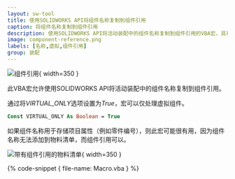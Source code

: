 ```yaml
---
layout: sw-tool
title: 使用SOLIDWORKS API将组件名称复制到组件引用
caption: 将组件名称复制到组件引用
description: 使用SOLIDWORKS API将活动装配中的组件名称复制到组件引用的VBA宏，具有仅筛选虚拟组件的功能
image: component-reference.png
labels: [名称,虚拟,组件引用]
group: 装配
---
```

![组件引用](component-reference.png){ width=350 }

此VBA宏允许使用SOLIDWORKS API将活动装配中的组件名称复制到组件引用。

通过将*VIRTUAL_ONLY*选项设置为*True*，宏可以仅处理虚拟组件。

~~~ vb
Const VIRTUAL_ONLY As Boolean = True
~~~

如果组件名称用于存储项目属性（例如零件编号），则此宏可能很有用，因为组件名称无法添加到物料清单，而组件引用可以。

![带有组件引用的物料清单](bill-of-materials.png){ width=350 }

{% code-snippet { file-name: Macro.vba } %}